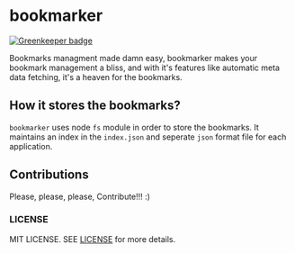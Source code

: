 # bookmarker

[![Greenkeeper badge](https://badges.greenkeeper.io/abdulhannanali/bookmarks-tool.svg)](https://greenkeeper.io/)

Bookmarks managment made damn easy, bookmarker makes your bookmark management a bliss, and with it's features like automatic meta data fetching, it's a heaven for the bookmarks.


## How it stores the bookmarks?

`bookmarker` uses node `fs` module in order to store the bookmarks. It maintains an index in the `index.json` and seperate `json` format file for each application.


## Contributions
Please, please, please, Contribute!!! :) 

### LICENSE

MIT LICENSE. SEE [LICENSE](LICENSE) for more details. 